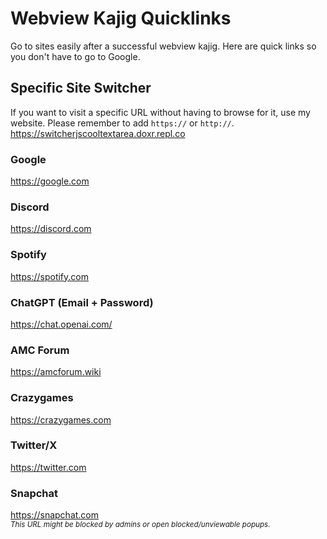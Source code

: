 # Webview Kajig Quicklinks
Go to sites easily after a successful webview kajig. Here are quick links so you don't have to go to Google.

## Specific Site Switcher
If you want to visit a specific URL without having to browse for it, use my website. Please remember to add `https://` or `http://`.
<br>
https://switcherjscooltextarea.doxr.repl.co

### Google
https://google.com

### Discord
https://discord.com

### Spotify
https://spotify.com

### ChatGPT (Email + Password)
https://chat.openai.com/

### AMC Forum
https://amcforum.wiki

### Crazygames
https://crazygames.com

### Twitter/X
https://twitter.com

### Snapchat
https://snapchat.com<br>
<i><sub>This URL might be blocked by admins or open blocked/unviewable popups.</sub></i>
